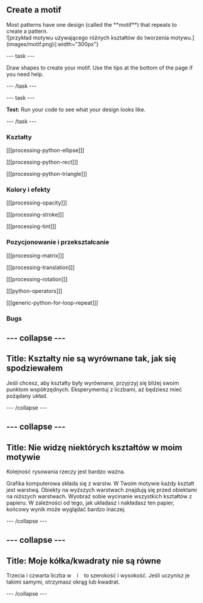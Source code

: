 ## Create a motif

<div style="display: flex; flex-wrap: wrap">
<div style="flex-basis: 200px; flex-grow: 1; margin-right: 15px;">
Most patterns have one design (called the **motif**) that repeats to create a pattern. 
</div>
<div>
![przykład motywu używającego różnych kształtów do tworzenia motywu.](images/motif.png){:width="300px"}
</div>
</div>

--- task ---

Draw shapes to create your motif. Use the tips at the bottom of the page if you need help.

--- /task ---

--- task ---

**Test:** Run your code to see what your design looks like.

--- /task ---

### Kształty

[[[processing-python-ellipse]]]

[[[processing-python-rect]]]

[[[processing-python-triangle]]]


### Kolory i efekty

[[[processing-opacity]]]

[[[processing-stroke]]]

[[[processing-tint]]]

### Pozycjonowanie i przekształcanie

[[[processing-matrix]]]

[[[processing-translation]]]

[[[processing-rotation]]]

[[[python-operators]]]

[[[generic-python-for-loop-repeat]]]

### Bugs

--- collapse ---
---
Title: Kształty nie są wyrównane tak, jak się spodziewałem
---

Jeśli chcesz, aby kształty były wyrównane, przyjrzyj się bliżej swoim punktom współrzędnych. Eksperymentuj z liczbami, aż będziesz mieć pożądany układ.

--- /collapse ---

--- collapse ---
---
Title: Nie widzę niektórych kształtów w moim motywie
---

Kolejność rysowania rzeczy jest bardzo ważna.

Grafika komputerowa składa się z warstw. W Twoim motywie każdy kształt jest warstwą. Obiekty na wyższych warstwach znajdują się przed obiektami na niższych warstwach. Wyobraź sobie wycinanie wszystkich kształtów z papieru. W zależności od tego, jak układasz i nakładasz ten papier, końcowy wynik może wyglądać bardzo inaczej.

--- /collapse ---

--- collapse ---
---
Title: Moje kółka/kwadraty nie są równe
---

Trzecia i czwarta liczba w ` ` i ` ` to szerokość i wysokość. Jeśli uczynisz je takimi samymi, otrzymasz okrąg lub kwadrat.

--- /collapse ---



